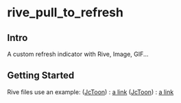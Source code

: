# rive_pull_to_refresh
## Intro
A custom refresh indicator with Rive, Image, GIF...
## Getting Started


Rive files use an example:
([JcToon](https://rive.app/@JcToon/)) : [a link](https://rive.app/community/3146-6725-pull-to-refresh/)
([JcToon](https://rive.app/@drawsgood/)) : [a link](https://rive.app/community/5251-10495-pull-to-refresh-use-case/)

